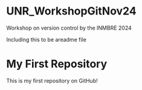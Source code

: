 # UNR_WorkshopGitNov24
Workshop on version control by the INMBRE 2024


Including this to be areadme file


# My First Repository

This is my first repository on GitHub!
